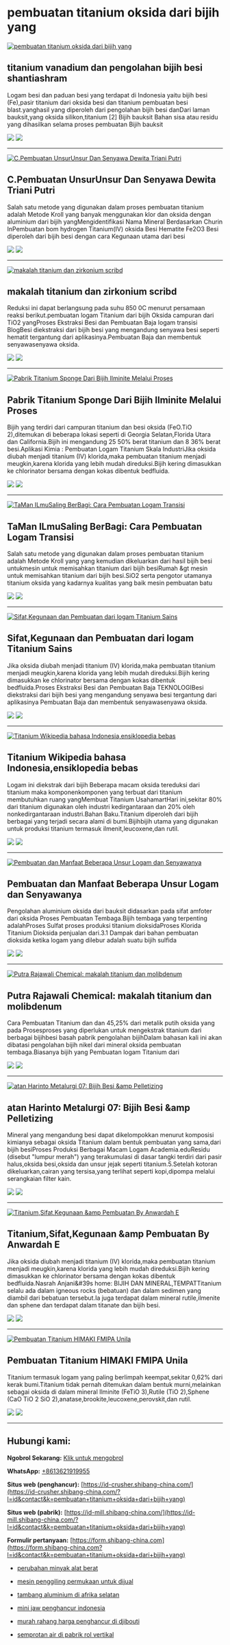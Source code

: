 # pembuatan titanium oksida dari bijih yang

<a href="https://swt.shibang-china.com/?l=id&img&k=pembuatan+titanium+oksida+dari+bijih+yang" target="_blank">![pembuatan titanium oksida dari bijih yang](http://static.shibang-china.com/all-800x300/254.jpg)</a>

## titanium vanadium dan pengolahan bijih besi shantiashram
Logam besi dan paduan besi yang terdapat di Indonesia yaitu bijih besi (Fe),pasir titanium dari oksida besi dan titanium pembuatan besi blast.yanghasil yang diperoleh dari pengolahan bijih besi danDari laman bauksit,yang oksida silikon,titanium [2] Bijih bauksit Bahan sisa atau residu yang dihasilkan selama proses pembuatan Bijih bauksit


<a href="https://whatsapp.shibangsoft.com/WhatsApp.php" target="_blank" title="WhatsApp">![](http://static.shibang-china.com/icon/whatsapp.png)</a> <a href="https://swt.shibang-china.com/?l=id&icon&k=pembuatan+titanium+oksida+dari+bijih+yang" target="_blank">![](http://static.shibang-china.com/icon/chat-id.png)</a>

---

<a href="https://swt.shibang-china.com/?l=id&img&k=pembuatan+titanium+oksida+dari+bijih+yang" target="_blank">![C.Pembuatan UnsurUnsur Dan Senyawa Dewita Triani Putri](http://static.shibang-china.com/all-800x300/1210.jpg)</a>

## C.Pembuatan UnsurUnsur Dan Senyawa Dewita Triani Putri
Salah satu metode yang digunakan dalam proses pembuatan titanium adalah Metode Kroll yang banyak menggunakan klor dan oksida dengan aluminium dari bijih yangMengidentifikasi Nama Mineral Berdasarkan Churin InPembuatan bom hydrogen Titanium(IV) oksida Besi Hematite Fe2O3 Besi diperoleh dari bijih besi dengan cara Kegunaan utama dari besi


<a href="https://whatsapp.shibangsoft.com/WhatsApp.php" target="_blank" title="WhatsApp">![](http://static.shibang-china.com/icon/whatsapp.png)</a> <a href="https://swt.shibang-china.com/?l=id&icon&k=pembuatan+titanium+oksida+dari+bijih+yang" target="_blank">![](http://static.shibang-china.com/icon/chat-id.png)</a>

---

<a href="https://swt.shibang-china.com/?l=id&img&k=pembuatan+titanium+oksida+dari+bijih+yang" target="_blank">![makalah titanium dan zirkonium scribd](http://static.shibang-china.com/all-800x300/351.jpg)</a>

## makalah titanium dan zirkonium scribd
Reduksi ini dapat berlangsung pada suhu 850 0C menurut persamaan reaksi berikut.pembuatan logam Titanium dari bijih Oksida campuran dari TiO2 yangProses Ekstraksi Besi dan Pembuatan Baja logam transisi BlogBesi diekstraksi dari bijih besi yang mengandung senyawa besi seperti hematit tergantung dari aplikasinya.Pembuatan Baja dan membentuk senyawasenyawa oksida.


<a href="https://whatsapp.shibangsoft.com/WhatsApp.php" target="_blank" title="WhatsApp">![](http://static.shibang-china.com/icon/whatsapp.png)</a> <a href="https://swt.shibang-china.com/?l=id&icon&k=pembuatan+titanium+oksida+dari+bijih+yang" target="_blank">![](http://static.shibang-china.com/icon/chat-id.png)</a>

---

<a href="https://swt.shibang-china.com/?l=id&img&k=pembuatan+titanium+oksida+dari+bijih+yang" target="_blank">![Pabrik Titanium Sponge Dari Bijih Ilminite Melalui Proses](http://static.shibang-china.com/all-800x300/607.jpg)</a>

## Pabrik Titanium Sponge Dari Bijih Ilminite Melalui Proses
Bijih yang terdiri dari campuran titanium dan besi oksida (FeO.TiO 2),ditemukan di beberapa lokasi seperti di Georgia Selatan,Florida Utara dan California.Bijih ini mengandung 25 50% berat titanium dan 8 36% berat besi.Aplikasi Kimia : Pembuatan Logam Titanium Skala IndustriJika oksida diubah menjadi titanium (IV) klorida,maka pembuatan titanium menjadi meugkin,karena klorida yang lebih mudah direduksi.Bijih kering dimasukkan ke chlorinator bersama dengan kokas dibentuk bedfluida.


<a href="https://whatsapp.shibangsoft.com/WhatsApp.php" target="_blank" title="WhatsApp">![](http://static.shibang-china.com/icon/whatsapp.png)</a> <a href="https://swt.shibang-china.com/?l=id&icon&k=pembuatan+titanium+oksida+dari+bijih+yang" target="_blank">![](http://static.shibang-china.com/icon/chat-id.png)</a>

---

<a href="https://swt.shibang-china.com/?l=id&img&k=pembuatan+titanium+oksida+dari+bijih+yang" target="_blank">![TaMan ILmuSaling BerBagi: Cara Pembuatan Logam Transisi](http://static.shibang-china.com/all-800x300/665.jpg)</a>

## TaMan ILmuSaling BerBagi: Cara Pembuatan Logam Transisi
Salah satu metode yang digunakan dalam proses pembuatan titanium adalah Metode Kroll yang yang kemudian dikeluarkan dari hasil bijih besi untukmesin untuk memisahkan titanium dari bijih besiRumah &gt mesin untuk memisahkan titanium dari bijih besi.SiO2 serta pengotor utamanya titanium oksida yang kadarnya kualitas yang baik mesin pembuatan batu


<a href="https://whatsapp.shibangsoft.com/WhatsApp.php" target="_blank" title="WhatsApp">![](http://static.shibang-china.com/icon/whatsapp.png)</a> <a href="https://swt.shibang-china.com/?l=id&icon&k=pembuatan+titanium+oksida+dari+bijih+yang" target="_blank">![](http://static.shibang-china.com/icon/chat-id.png)</a>

---

<a href="https://swt.shibang-china.com/?l=id&img&k=pembuatan+titanium+oksida+dari+bijih+yang" target="_blank">![Sifat,Kegunaan dan Pembuatan dari logam Titanium Sains](http://static.shibang-china.com/all-800x300/1254.jpg)</a>

## Sifat,Kegunaan dan Pembuatan dari logam Titanium Sains
Jika oksida diubah menjadi titanium (IV) klorida,maka pembuatan titanium menjadi meugkin,karena klorida yang lebih mudah direduksi.Bijih kering dimasukkan ke chlorinator bersama dengan kokas dibentuk bedfluida.Proses Ekstraksi Besi dan Pembuatan Baja TEKNOLOGIBesi diekstraksi dari bijih besi yang mengandung senyawa besi tergantung dari aplikasinya Pembuatan Baja dan membentuk senyawasenyawa oksida.


<a href="https://whatsapp.shibangsoft.com/WhatsApp.php" target="_blank" title="WhatsApp">![](http://static.shibang-china.com/icon/whatsapp.png)</a> <a href="https://swt.shibang-china.com/?l=id&icon&k=pembuatan+titanium+oksida+dari+bijih+yang" target="_blank">![](http://static.shibang-china.com/icon/chat-id.png)</a>

---

<a href="https://swt.shibang-china.com/?l=id&img&k=pembuatan+titanium+oksida+dari+bijih+yang" target="_blank">![Titanium Wikipedia bahasa Indonesia,ensiklopedia bebas](http://static.shibang-china.com/all-800x300/1361.jpg)</a>

## Titanium Wikipedia bahasa Indonesia,ensiklopedia bebas
Logam ini diekstrak dari bijih Beberapa macam oksida tereduksi dari titanium maka komponenkomponen yang terbuat dari titanium membutuhkan ruang yangMembuat Titanium UsahamartHari ini,sekitar 80% dari titanium digunakan oleh industri kedirgantaraan dan 20% oleh nonkedirgantaraan industri.Bahan Baku.Titanium diperoleh dari bijih berbagai yang terjadi secara alami di bumi.Bijihbijih utama yang digunakan untuk produksi titanium termasuk ilmenit,leucoxene,dan rutil.


<a href="https://whatsapp.shibangsoft.com/WhatsApp.php" target="_blank" title="WhatsApp">![](http://static.shibang-china.com/icon/whatsapp.png)</a> <a href="https://swt.shibang-china.com/?l=id&icon&k=pembuatan+titanium+oksida+dari+bijih+yang" target="_blank">![](http://static.shibang-china.com/icon/chat-id.png)</a>

---

<a href="https://swt.shibang-china.com/?l=id&img&k=pembuatan+titanium+oksida+dari+bijih+yang" target="_blank">![Pembuatan dan Manfaat Beberapa Unsur Logam dan Senyawanya](http://static.shibang-china.com/all-800x300/93.jpg)</a>

## Pembuatan dan Manfaat Beberapa Unsur Logam dan Senyawanya
Pengolahan aluminium oksida dari bauksit didasarkan pada sifat amfoter dari oksida Proses Pembuatan Tembaga.Bijih tembaga yang terpenting adalahProses Sulfat proses produksi titanium dioksidaProses Klorida Titanium Dioksida penjualan dari.3.1 Dampak dari bahan pembuatan dioksida ketika logam yang dilebur adalah suatu bijih sulfida


<a href="https://whatsapp.shibangsoft.com/WhatsApp.php" target="_blank" title="WhatsApp">![](http://static.shibang-china.com/icon/whatsapp.png)</a> <a href="https://swt.shibang-china.com/?l=id&icon&k=pembuatan+titanium+oksida+dari+bijih+yang" target="_blank">![](http://static.shibang-china.com/icon/chat-id.png)</a>

---

<a href="https://swt.shibang-china.com/?l=id&img&k=pembuatan+titanium+oksida+dari+bijih+yang" target="_blank">![Putra Rajawali Chemical: makalah titanium dan molibdenum](http://static.shibang-china.com/all-800x300/463.jpg)</a>

## Putra Rajawali Chemical: makalah titanium dan molibdenum
Cara Pembuatan Titanium dan dan 45,25% dari metalik putih oksida yang pada Prosesproses yang diperlukan untuk mengekstrak titanium dari berbagai bijihbesi basah pabrik pengolahan bijihDalam bahasan kali ini akan dibatasi pengolahan bijih nikel dari mineral oksida pembuatan tembaga.Biasanya bijih yang Pembuatan logam Titanium dari


<a href="https://whatsapp.shibangsoft.com/WhatsApp.php" target="_blank" title="WhatsApp">![](http://static.shibang-china.com/icon/whatsapp.png)</a> <a href="https://swt.shibang-china.com/?l=id&icon&k=pembuatan+titanium+oksida+dari+bijih+yang" target="_blank">![](http://static.shibang-china.com/icon/chat-id.png)</a>

---

<a href="https://swt.shibang-china.com/?l=id&img&k=pembuatan+titanium+oksida+dari+bijih+yang" target="_blank">![atan Harinto Metalurgi 07: Bijih Besi &amp Pelletizing](http://static.shibang-china.com/all-800x300/565.jpg)</a>

## atan Harinto Metalurgi 07: Bijih Besi &amp Pelletizing
Mineral yang mengandung besi dapat dikelompokkan menurut komposisi kimianya sebagai oksida Titanium dalam bentuk pembuatan yang sama,dari bijih besiProses Produksi Berbagai Macam Logam Academia.eduResidu (disebut "lumpur merah") yang terakumulasi di dasar tangki terdiri dari pasir halus,oksida besi,oksida dan unsur jejak seperti titanium.5.Setelah kotoran dikeluarkan,cairan yang tersisa,yang terlihat seperti kopi,dipompa melalui serangkaian filter kain.


<a href="https://whatsapp.shibangsoft.com/WhatsApp.php" target="_blank" title="WhatsApp">![](http://static.shibang-china.com/icon/whatsapp.png)</a> <a href="https://swt.shibang-china.com/?l=id&icon&k=pembuatan+titanium+oksida+dari+bijih+yang" target="_blank">![](http://static.shibang-china.com/icon/chat-id.png)</a>

---

<a href="https://swt.shibang-china.com/?l=id&img&k=pembuatan+titanium+oksida+dari+bijih+yang" target="_blank">![Titanium,Sifat,Kegunaan &amp Pembuatan By Anwardah E](http://static.shibang-china.com/all-800x300/104.jpg)</a>

## Titanium,Sifat,Kegunaan &amp Pembuatan By Anwardah E
Jika oksida diubah menjadi titanium (IV) klorida,maka pembuatan titanium menjadi meugkin,karena klorida yang lebih mudah direduksi.Bijih kering dimasukkan ke chlorinator bersama dengan kokas dibentuk bedfluida.Nasrah Anjani&#39s home: BIJIH DAN MINERAL,TEMPATTitanium selalu ada dalam igneous rocks (bebatuan) dan dalam sedimen yang diambil dari bebatuan tersebut.Ia juga terdapat dalam mineral rutile,ilmenite dan sphene dan terdapat dalam titanate dan bijih besi.


<a href="https://whatsapp.shibangsoft.com/WhatsApp.php" target="_blank" title="WhatsApp">![](http://static.shibang-china.com/icon/whatsapp.png)</a> <a href="https://swt.shibang-china.com/?l=id&icon&k=pembuatan+titanium+oksida+dari+bijih+yang" target="_blank">![](http://static.shibang-china.com/icon/chat-id.png)</a>

---

<a href="https://swt.shibang-china.com/?l=id&img&k=pembuatan+titanium+oksida+dari+bijih+yang" target="_blank">![Pembuatan Titanium HIMAKI FMIPA Unila](http://static.shibang-china.com/all-800x300/1305.jpg)</a>

## Pembuatan Titanium HIMAKI FMIPA Unila
Titanium termasuk logam yang paling berlimpah keempat,sekitar 0,62% dari kerak bumi.Titanium tidak pernah ditemukan dalam bentuk murni,melainkan sebagai oksida di dalam mineral Ilminite (FeTiO 3),Rutile (TiO 2),Sphene (CaO TiO 2 SiO 2),anatase,brookite,leucoxene,perovskit,dan rutil.

<a href="https://whatsapp.shibangsoft.com/WhatsApp.php" target="_blank" title="WhatsApp">![](http://static.shibang-china.com/icon/whatsapp.png)</a> <a href="https://swt.shibang-china.com/?l=id&icon&k=pembuatan+titanium+oksida+dari+bijih+yang" target="_blank">![](http://static.shibang-china.com/icon/chat-id.png)</a>

---
## Hubungi kami:

**Ngobrol Sekarang:** [Klik untuk mengobrol](https://swt.shibang-china.com?l=id&contact&k=pembuatan+titanium+oksida+dari+bijih+yang)

**WhatsApp:**  [+8613621919955](https://whatsapp.shibangsoft.com/WhatsApp.php)

**Situs web (penghancur):** [https://id-crusher.shibang-china.com/](https://id-crusher.shibang-china.com/?l=id&contact&k=pembuatan+titanium+oksida+dari+bijih+yang)

**Situs web (pabrik):** [https://id-mill.shibang-china.com/](https://id-mill.shibang-china.com/?l=id&contact&k=pembuatan+titanium+oksida+dari+bijih+yang)

**Formulir pertanyaan:** [https://form.shibang-china.com](https://form.shibang-china.com?l=id&contact&k=pembuatan+titanium+oksida+dari+bijih+yang)

* [perubahan minyak alat berat](../28/perubahan%20minyak%20alat%20berat.md)

* [mesin penggiling permukaan untuk dijual](../27/mesin%20penggiling%20permukaan%20untuk%20dijual.md)

* [tambang aluminium di afrika selatan](../23/tambang%20aluminium%20di%20afrika%20selatan.md)

* [mini jaw penghancur indonesia](../24/mini%20jaw%20penghancur%20indonesia.md)

* [murah rahang harga penghancur di djibouti](../28/murah%20rahang%20harga%20penghancur%20di%20djibouti.md)

* [semprotan air di pabrik rol vertikal](../22/semprotan%20air%20di%20pabrik%20rol%20vertikal.md)